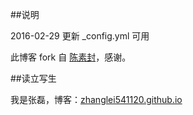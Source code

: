 ##说明

2016-02-29  更新 _config.yml 可用

此博客 fork 自 [陈素封](http://cnfeat.com/)，感谢。

##读立写生

我是张磊，博客：[zhanglei541120.github.io](zhanglei541120.github.io)
